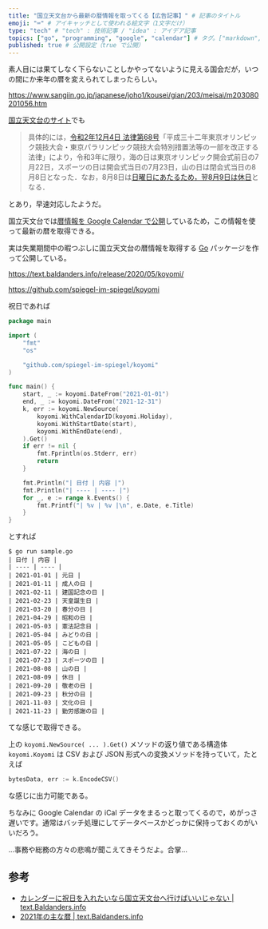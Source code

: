 ```yaml
---
title: "国立天文台から最新の暦情報を取ってくる【広告記事】" # 記事のタイトル
emoji: "⌨" # アイキャッチとして使われる絵文字（1文字だけ）
type: "tech" # "tech" : 技術記事 / "idea" : アイデア記事
topics: ["go", "programming", "google", "calendar"] # タグ。["markdown", "rust", "aws"] のように指定する
published: true # 公開設定（true で公開）
---
```


素人目には果てしなく下らないことしかやってないように見える国会だが，いつの間にか来年の暦を変えられてしまったらしい。

https://www.sangiin.go.jp/japanese/joho1/kousei/gian/203/meisai/m203080201056.htm

[国立天文台のサイト](https://eco.mtk.nao.ac.jp/koyomi/topics/html/topics2021_3.html "令和3年の祝日と休日について - 国立天文台暦計算室")でも

> 具体的には，[令和2年12月4日 法律第68号](https://eco.mtk.nao.ac.jp/koyomi/wiki/CEF2BBCB2FCCC0BCA3B0CAB9DFA4CEB5D9C6FC.html#olympic2021)「平成三十二年東京オリンピック競技大会・東京パラリンピック競技大会特別措置法等の一部を改正する法律」により，令和3年に限り，海の日は東京オリンピック開会式前日の7月22日，スポーツの日は開会式当日の7月23日，山の日は閉会式当日の8月8日となった．なお，8月8日は[日曜日にあたるため，翌8月9日は休日](https://eco.mtk.nao.ac.jp/koyomi/faq/holiday.html#holiday3)となる．

とあり，早速対応したようだ。

国立天文台では[暦情報を Google Calendar で公開](https://eco.mtk.nao.ac.jp/koyomi/cande/calendar.html)しているため，この情報を使って最新の暦を取得できる。

実は失業期間中の暇つぶしに国立天文台の暦情報を取得する [Go] パッケージを作って公開している。

https://text.baldanders.info/release/2020/05/koyomi/

https://github.com/spiegel-im-spiegel/koyomi

祝日であれば

```go:sample.go
package main

import (
    "fmt"
    "os"

    "github.com/spiegel-im-spiegel/koyomi"
)

func main() {
    start, _ := koyomi.DateFrom("2021-01-01")
    end, _ := koyomi.DateFrom("2021-12-31")
    k, err := koyomi.NewSource(
        koyomi.WithCalendarID(koyomi.Holiday),
        koyomi.WithStartDate(start),
        koyomi.WithEndDate(end),
    ).Get()
    if err != nil {
        fmt.Fprintln(os.Stderr, err)
        return
    }

    fmt.Println("| 日付 | 内容 |")
    fmt.Println("| ---- | ---- |")
    for _, e := range k.Events() {
        fmt.Printf("| %v | %v |\n", e.Date, e.Title)
    }
}
```

とすれば

```
$ go run sample.go 
| 日付 | 内容 |
| ---- | ---- |
| 2021-01-01 | 元日 |
| 2021-01-11 | 成人の日 |
| 2021-02-11 | 建国記念の日 |
| 2021-02-23 | 天皇誕生日 |
| 2021-03-20 | 春分の日 |
| 2021-04-29 | 昭和の日 |
| 2021-05-03 | 憲法記念日 |
| 2021-05-04 | みどりの日 |
| 2021-05-05 | こどもの日 |
| 2021-07-22 | 海の日 |
| 2021-07-23 | スポーツの日 |
| 2021-08-08 | 山の日 |
| 2021-08-09 | 休日 |
| 2021-09-20 | 敬老の日 |
| 2021-09-23 | 秋分の日 |
| 2021-11-03 | 文化の日 |
| 2021-11-23 | 勤労感謝の日 |
```

てな感じで取得できる。

上の `koyomi.NewSource( ... ).Get()` メソッドの返り値である構造体 `koyomi.Koyomi` は CSV および JSON 形式への変換メソッドを持っていて，たとえば

```go
bytesData, err := k.EncodeCSV()
```

な感じに出力可能である。

ちなみに Google Calendar の iCal データをまるっと取ってくるので，めがっさ遅いです。通常はバッチ処理にしてデータベースかどっかに保持っておくのがいいだろう。

...事務や総務の方々の悲鳴が聞こえてきそうだよ。合掌...

## 参考

- [カレンダーに祝日を入れたいなら国立天文台へ行けばいいじゃない | text.Baldanders.info](https://text.baldanders.info/remark/2019/05/google-ephemeris/)
- [2021年の主な暦 | text.Baldanders.info](https://text.baldanders.info/remark/2020/12/ephemeris-2021/)

[Go]: https://golang.org/ "The Go Programming Language"
<!-- eof -->

